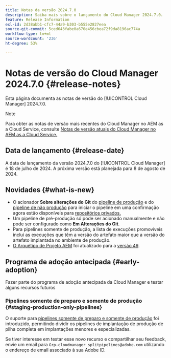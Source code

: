 ```yaml
---
title: Notas da versão 2024.7.0
description: Saiba mais sobre o lançamento do Cloud Manager 2024.7.0.
feature: Release Information
exl-id: 2d38abb1-cfc7-44a9-b303-b555e2827eea
source-git-commit: 5ced643fabe0a670e456cbea72f9da8196ac774a
workflow-type: tm+mt
source-wordcount: '236'
ht-degree: 53%

---
```



# Notas de versão do Cloud Manager 2024.7.0 {#release-notes}

Esta página documenta as notas de versão do [!UICONTROL Cloud Manager] 2024.7.0.

>[!NOTE]
>
>Para obter as notas de versão mais recentes do Cloud Manager no AEM as a Cloud Service, consulte [Notas de versão atuais do Cloud Manager no AEM as a Cloud Service.](https://experienceleague.adobe.com/en/docs/experience-manager-cloud-service/content/release-notes/cloud-manager/current)

## Data de lançamento {#release-date}

A data de lançamento da versão 2024.7.0 do [!UICONTROL Cloud Manager] é 18 de julho de 2024. A próxima versão está planejada para 8 de agosto de 2024.

## Novidades {#what-is-new}

* O acionador **Sobre alterações do Git** do [pipeline de produção](/help/using/production-pipelines.md#adding-production-pipeline) e do [pipeline de não produção](/help/using/non-production-pipelines.md#adding-non-production-pipeline) para iniciar o pipeline em uma confirmação agora estão disponíveis para [repositórios privados.](/help/managing-code/private-repositories.md)
* Um pipeline de pré-produção só pode ser acionado manualmente e não pode ser configurado como **Em Alterações do Git**.
* Para pipelines somente de produção, a lista de execuções promovíveis inclui as execuções que têm a versão do artefato maior que a versão do artefato implantada no ambiente de produção.
* [O Arquétipo de Projeto AEM](https://experienceleague.adobe.com/pt-br/docs/experience-manager-core-components/using/developing/archetype/overview) foi atualizado para a [versão 49](https://github.com/adobe/aem-project-archetype/tree/aem-project-archetype-49).


## Programa de adoção antecipada {#early-adoption}

Fazer parte do programa de adoção antecipada da Cloud Manager e testar alguns recursos futuros

### Pipelines somente de preparo e somente de produção {#staging-production-only-pipelines}

O suporte para [pipelines somente de preparo e somente de produção](/help/using/stage-prod-only.md) foi introduzido, permitindo dividir os pipelines de implantação de produção de pilha completa em implantações menores e especializadas.

Se tiver interesse em testar esse novo recurso e compartilhar seu feedback, envie um email para `Grp-cloudmanager_splitpipelines@adobe.com` utilizando o endereço de email associado à sua Adobe ID.
